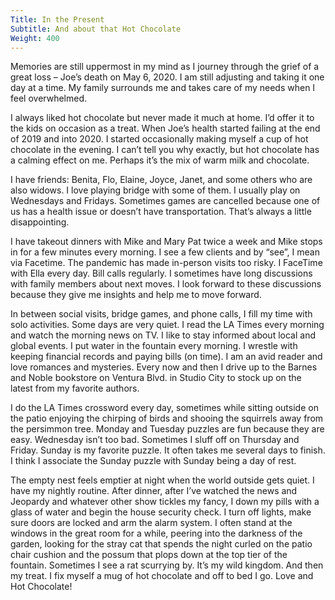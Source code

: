 ```yaml
---
Title: In the Present
Subtitle: And about that Hot Chocolate
Weight: 400
---
```


Memories are still uppermost in my mind as I journey through the grief of a great loss – Joe’s death on May 6, 2020. I am still adjusting and taking it one day at a time. My family surrounds me and takes care of my needs when I feel overwhelmed.

I always liked hot chocolate but never made it much at home. I’d offer it to the kids on occasion as a treat.  When Joe’s health started failing at the end of 2019 and into 2020. I started occasionally making myself a cup of hot chocolate in the evening. I can’t tell you why exactly, but hot chocolate has a calming effect on me. Perhaps it’s the mix of warm milk and chocolate.

I have friends: Benita, Flo, Elaine, Joyce, Janet, and some others who are also widows. I love playing bridge with some of them. I usually play on Wednesdays and Fridays. Sometimes games are cancelled because one of us has a health issue or doesn’t have transportation. That’s always a little disappointing.

I have takeout dinners with Mike and Mary Pat twice a week and Mike stops in for a few minutes every morning. I see a few clients and by “see”, I mean via Facetime. The pandemic has made in-person visits too risky.  I FaceTime with Ella every day. Bill calls regularly. I sometimes have long discussions with family members about next moves. I look forward to these discussions because they give me insights and help me to move forward.

In between social visits, bridge games, and phone calls, I fill my time with solo activities. Some days are very quiet. I read the LA Times every morning and watch the morning news on TV. I like to stay informed about local and global events. I put water in the fountain every morning. I wrestle with keeping financial records and paying bills (on time). I am an avid reader and love romances and mysteries. Every now and then I drive up to the Barnes and Noble bookstore on Ventura Blvd. in Studio City to stock up on the latest from my favorite authors.

I do the LA Times crossword every day, sometimes while sitting outside on the patio enjoying the chirping of birds and shooing the squirrels away from the persimmon tree. Monday and Tuesday puzzles are fun because they are easy. Wednesday isn’t too bad. Sometimes I sluff off on Thursday and Friday. Sunday is my favorite puzzle. It often takes me several days to finish. I think I associate the Sunday puzzle with Sunday being a day of rest.

The empty nest feels emptier at night when the world outside gets quiet. I have my nightly routine. After dinner, after I’ve watched the news and Jeopardy and whatever other show tickles my fancy, I down my pills with a glass of water and begin the house security check. I turn off lights, make sure doors are locked and arm the alarm system. I often stand at the windows in the great room for a while, peering into the darkness of the garden, looking for the stray cat that spends the night curled on the patio chair cushion and the possum that plops down at the top tier of the fountain. Sometimes I see a rat scurrying by. It’s my wild kingdom. And then my treat. I fix myself a mug of hot chocolate and off to bed I go.
Love and Hot Chocolate!